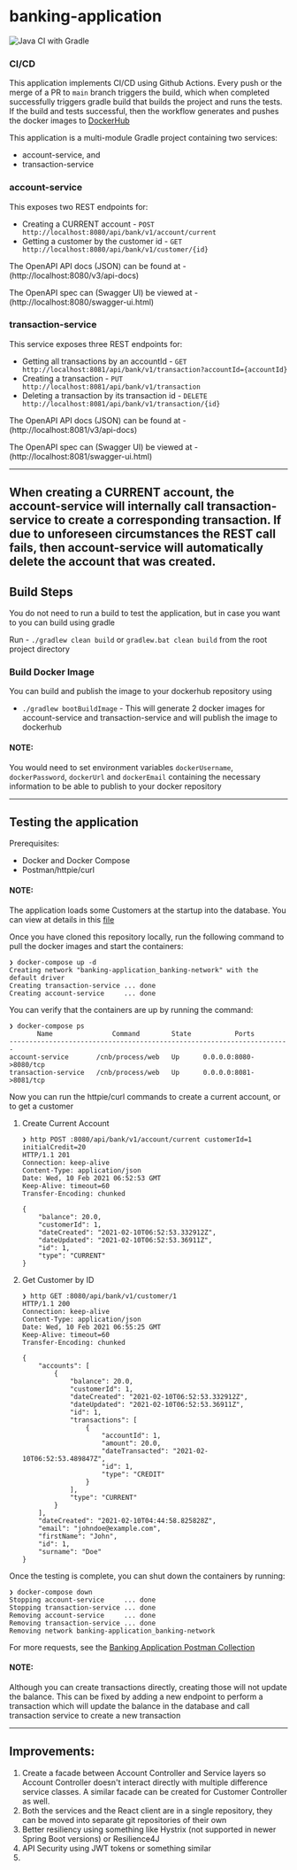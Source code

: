 # banking-application

![Java CI with Gradle](https://github.com/nikhilvibhav/banking-application/workflows/Java%20CI%20with%20Gradle/badge.svg)

### CI/CD

This application implements CI/CD using Github Actions. Every push or the merge of a PR to `main` branch triggers the
build, which when completed successfully triggers gradle build that builds the project and runs the tests. If the build
and tests successful, then the workflow generates and pushes the docker images
to [DockerHub](https://hub.docker.com/u/nikhilvibhav)

This application is a multi-module Gradle project containing two services:

- account-service, and
- transaction-service

### account-service

This exposes two REST endpoints for:

- Creating a CURRENT account - `POST http://localhost:8080/api/bank/v1/account/current`
- Getting a customer by the customer id - `GET http://localhost:8080/api/bank/v1/customer/{id}`

The OpenAPI API docs (JSON) can be found at - (http://localhost:8080/v3/api-docs)

The OpenAPI spec can (Swagger UI) be viewed at - (http://localhost:8080/swagger-ui.html)

### transaction-service

This service exposes three REST endpoints for:

- Getting all transactions by an accountId - `GET http://localhost:8081/api/bank/v1/transaction?accountId={accountId}`
- Creating a transaction - `PUT http://localhost:8081/api/bank/v1/transaction`
- Deleting a transaction by its transaction id - `DELETE http://localhost:8081/api/bank/v1/transaction/{id}`

The OpenAPI API docs (JSON) can be found at - (http://localhost:8081/v3/api-docs)

The OpenAPI spec can (Swagger UI) be viewed at - (http://localhost:8081/swagger-ui.html)

---

When creating a CURRENT account, the account-service will internally call transaction-service to create a corresponding
transaction. If due to unforeseen circumstances the REST call fails, then account-service will automatically delete the
account that was created.
---

## Build Steps

You do not need to run a build to test the application, but in case you want to you can build using gradle

Run - `./gradlew clean build` or `gradlew.bat clean build` from the root project directory

### Build Docker Image

You can build and publish the image to your dockerhub repository using

- `./gradlew bootBuildImage` - This will generate 2 docker images for account-service and transaction-service and will
  publish the image to dockerhub

#### NOTE:

You would need to set environment variables `dockerUsername`, `dockerPassword`, `dockerUrl` and `dockerEmail` containing
the necessary information to be able to publish to your docker repository

---

## Testing the application

Prerequisites:

- Docker and Docker Compose
- Postman/httpie/curl

#### NOTE:

The application loads some Customers at the startup into the database. You can view at details in
this [file](account-service/src/main/resources/data.sql)

Once you have cloned this repository locally, run the following command to pull the docker images and start the
containers:

```
❯ docker-compose up -d
Creating network "banking-application_banking-network" with the default driver
Creating transaction-service ... done
Creating account-service     ... done
```

You can verify that the containers are up by running the command:

```
❯ docker-compose ps
       Name               Command        State           Ports
-----------------------------------------------------------------------
account-service       /cnb/process/web   Up      0.0.0.0:8080->8080/tcp
transaction-service   /cnb/process/web   Up      0.0.0.0:8081->8081/tcp
```

Now you can run the httpie/curl commands to create a current account, or to get a customer

1. Create Current Account
    ```
    ❯ http POST :8080/api/bank/v1/account/current customerId=1 initialCredit=20
    HTTP/1.1 201
    Connection: keep-alive
    Content-Type: application/json
    Date: Wed, 10 Feb 2021 06:52:53 GMT
    Keep-Alive: timeout=60
    Transfer-Encoding: chunked
    
    {
        "balance": 20.0,
        "customerId": 1,
        "dateCreated": "2021-02-10T06:52:53.332912Z",
        "dateUpdated": "2021-02-10T06:52:53.36911Z",
        "id": 1,
        "type": "CURRENT"
    }
    ```

2. Get Customer by ID
    ```
    ❯ http GET :8080/api/bank/v1/customer/1
    HTTP/1.1 200
    Connection: keep-alive
    Content-Type: application/json
    Date: Wed, 10 Feb 2021 06:55:25 GMT
    Keep-Alive: timeout=60
    Transfer-Encoding: chunked
    
    {
        "accounts": [
            {
                "balance": 20.0,
                "customerId": 1,
                "dateCreated": "2021-02-10T06:52:53.332912Z",
                "dateUpdated": "2021-02-10T06:52:53.36911Z",
                "id": 1,
                "transactions": [
                    {
                        "accountId": 1,
                        "amount": 20.0,
                        "dateTransacted": "2021-02-10T06:52:53.489847Z",
                        "id": 1,
                        "type": "CREDIT"
                    }
                ],
                "type": "CURRENT"
            }
        ],
        "dateCreated": "2021-02-10T04:44:58.825828Z",
        "email": "johndoe@example.com",
        "firstName": "John",
        "id": 1,
        "surname": "Doe"
    }
    ```

Once the testing is complete, you can shut down the containers by running:

```
❯ docker-compose down
Stopping account-service     ... done
Stopping transaction-service ... done
Removing account-service     ... done
Removing transaction-service ... done
Removing network banking-application_banking-network
```

For more requests, see
the [Banking Application Postman Collection](postman/Banking%20Application.postman_collection.json)

#### NOTE:

Although you can create transactions directly, creating those will not update the balance. This can be fixed by adding a
new endpoint to perform a transaction which will update the balance in the database and call transaction service to
create a new transaction

---

## Improvements:

1. Create a facade between Account Controller and Service layers so Account Controller doesn't interact directly with
   multiple difference service classes. A similar facade can be created for Customer Controller as well.
2. Both the services and the React client are in a single repository, they can be moved into separate git repositories
   of their own
3. Better resiliency using something like Hystrix (not supported in newer Spring Boot versions) or Resilience4J
4. API Security using JWT tokens or something similar
5. 
